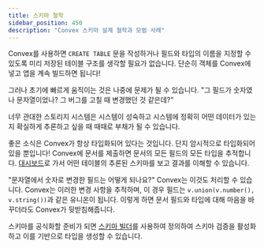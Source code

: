 ```yaml
---
title: 스키마 철학
sidebar_position: 450
description: "Convex 스키마 설계 철학과 모범 사례"
---
```


Convex를 사용하면 `CREATE TABLE` 문을 작성하거나 필드와 타입의 이름을 지정할 수 있도록 미리 저장된 테이블 구조를 생각할 필요가 없습니다. 단순히 객체를 Convex에 넣고 앱을 계속 빌드하면 됩니다!

그러나 초기에 빠르게 움직이는 것은 나중에 문제가 될 수 있습니다. "그 필드가 숫자였나 문자열이었나? 그 버그를 고칠 때 변경했던 것 같은데?"

너무 관대한 스토리지 시스템은 시스템이 성숙하고 시스템에 정확히 어떤 데이터가 있는지 확실하게 추론하고 싶을 때 때때로 부채가 될 수 있습니다.

좋은 소식은 Convex가 항상 타입화되어 있다는 것입니다. 단지 암시적으로 타입화되어 있을 뿐입니다! Convex에 문서를 제출하면 문서의 모든 필드의 모든 타입을 추적합니다. [대시보드](/dashboard.md)로 가서 어떤 테이블의 추론된 스키마를 보고 결과를 이해할 수 있습니다.

"문자열에서 숫자로 변경한 필드는 어떻게 되나요?" Convex는 이것도 처리할 수 있습니다. Convex는 이러한 변경 사항을 추적하며, 이 경우 필드는 `v.union(v.number(), v.string())`과 같은 유니온이 됩니다. 이렇게 하면 문서 필드와 타입에 대해 마음을 바꾸더라도 Convex가 뒷받침해줍니다.

스키마를 공식화할 준비가 되면 [스키마 빌더](/database/schemas.mdx)를 사용하여 정의하여 스키마 검증을 활성화하고 이를 기반으로 타입을 생성할 수 있습니다.
